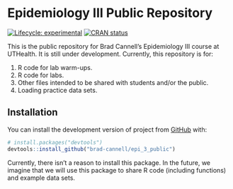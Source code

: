 
<!-- README.md is generated from README.Rmd. Please edit that file -->

# Epidemiology III Public Repository

<!-- badges: start -->

[![Lifecycle:
experimental](https://img.shields.io/badge/lifecycle-experimental-orange.svg)](https://lifecycle.r-lib.org/articles/stages.html#experimental)
[![CRAN
status](https://www.r-pkg.org/badges/version/project)](https://CRAN.R-project.org/package=project)
<!-- badges: end -->

This is the public repository for Brad Cannell’s Epidemiology III course
at UTHealth. It is still under development. Currently, this repository
is for:

1.  R code for lab warm-ups.
2.  R code for labs.
3.  Other files intended to be shared with students and/or the public.
4.  Loading practice data sets.

## Installation

You can install the development version of project from
[GitHub](https://github.com/) with:

``` r
# install.packages("devtools")
devtools::install_github("brad-cannell/epi_3_public")
```

Currently, there isn’t a reason to install this package. In the future,
we imagine that we will use this package to share R code (including
functions) and example data sets.
